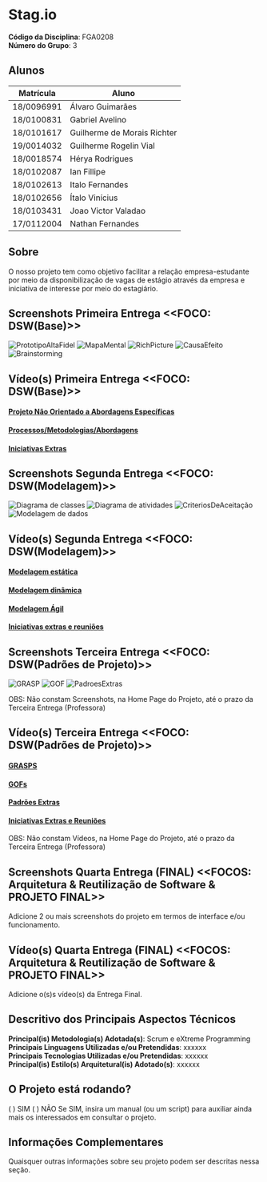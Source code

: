 # Stag.io

**Código da Disciplina**: FGA0208<br>
**Número do Grupo**: 3<br>

## Alunos
|Matrícula | Aluno |
| -- | -- |
| 18/0096991  |  Álvaro Guimarães |
| 18/0100831  |  Gabriel Avelino |
| 18/0101617  |  Guilherme de Morais Richter |
| 19/0014032  |  Guilherme Rogelin Vial |
| 18/0018574  |  Hérya Rodrigues |
| 18/0102087  |  Ian Fillipe |
| 18/0102613  |  Italo Fernandes |
| 18/0102656  |  Ítalo Vinícius |
| 18/0103431  |  Joao Victor Valadao |
| 17/0112004  |  Nathan Fernandes |

## Sobre 
O nosso projeto tem como objetivo facilitar a relação empresa-estudante por meio da disponibilização de vagas de estágio através da empresa e iniciativa de interesse por meio do estagiário.

## Screenshots Primeira Entrega <<FOCO: DSW(Base)>>
![PrototipoAltaFidel](docs/assets/Base/Screenshots/PrototipoAltaFidel.png)
![MapaMental](docs/assets/Base/Screenshots/MapaMental.png)
![RichPicture](docs/assets/Base/Screenshots/RichPicture.png)
![CausaEfeito](docs/assets/Base/Screenshots/CausaEfeito.png)
![Brainstorming](docs/assets/Base/Screenshots/Brainstorming.png)

## Vídeo(s) Primeira Entrega <<FOCO: DSW(Base)>>
#### [Projeto Não Orientado a Abordagens Específicas](https://youtu.be/5NcT44FWfZE)

#### [Processos/Metodologias/Abordagens](https://youtu.be/l8euKtAe2IY)

#### [Iniciativas Extras](https://youtu.be/w_Ton-SwaQE)

## Screenshots Segunda Entrega <<FOCO: DSW(Modelagem)>>
![Diagrama de classes](docs/assets/Modelagem/Screenshots/DiagramaDeClasses.png)
![Diagrama de atividades](docs/assets/Modelagem/Screenshots/DiagramaDeAtividades.png)
![CriteriosDeAceitação](docs/assets/Modelagem/Screenshots/CriteriosDeAceitação.png)
![Modelagem de dados](docs/assets/Modelagem/Screenshots/ModelagemDeDados.png)

## Vídeo(s) Segunda Entrega <<FOCO: DSW(Modelagem)>>
#### [Modelagem estática](https://youtu.be/oxusPLq8VHQ)

#### [Modelagem dinâmica](https://youtu.be/f45Bx3hbbCM)

#### [Modelagem Ágil](https://youtu.be/NrrG9FC6HvE)

#### [Iniciativas extras e reuniões](https://youtu.be/4xZfjb-JQ7o)

## Screenshots Terceira Entrega <<FOCO: DSW(Padrões de Projeto)>>
![GRASP](docs/assets/PadroesDeProjeto/Screenshots/GRASP.png)
![GOF](docs/assets/PadroesDeProjeto/Screenshots/GOF.png)
![PadroesExtras](docs/assets/PadroesDeProjeto/Screenshots/PadroesExtras.png)

OBS: Não constam Screenshots, na Home Page do Projeto, até o prazo da Terceira Entrega (Professora)

## Vídeo(s) Terceira Entrega <<FOCO: DSW(Padrões de Projeto)>>
#### [GRASPS](https://youtu.be/F6Z662Jk1QM)

#### [GOFs](https://youtu.be/CTIqRVlneEU)

#### [Padrões Extras](https://youtu.be/XX9w3tuVDL8)

#### [Iniciativas Extras e Reuniões](https://youtu.be/g5zsd8-kDNQ)
  
OBS: Não constam Vídeos, na Home Page do Projeto, até o prazo da Terceira Entrega (Professora)

## Screenshots Quarta Entrega (FINAL) <<FOCOS: Arquitetura & Reutilização de Software & PROJETO FINAL>>
Adicione 2 ou mais screenshots do projeto em termos de interface e/ou funcionamento.

## Vídeo(s) Quarta Entrega (FINAL) <<FOCOS: Arquitetura & Reutilização de Software & PROJETO FINAL>>
Adicione o(s)s vídeo(s) da Entrega Final.

## Descritivo dos Principais Aspectos Técnicos 
**Principal(is) Metodologia(s) Adotada(s)**: Scrum e eXtreme Programming<br>
**Principais Linguagens Utilizadas e/ou Pretendidas**: xxxxxx<br>
**Principais Tecnologias Utilizadas e/ou Pretendidas**: xxxxxx<br>
**Principal(is) Estilo(s) Arquitetural(is) Adotado(s)**: xxxxxx<br>

## O Projeto está rodando?
( ) SIM
( ) NÃO
Se SIM, insira um manual (ou um script) para auxiliar ainda mais os interessados em consultar o projeto.

## Informações Complementares 
Quaisquer outras informações sobre seu projeto podem ser descritas nessa seção.
